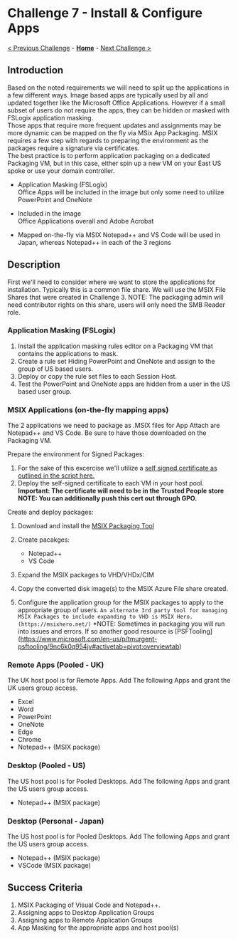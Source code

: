 # Challenge 7 - Install & Configure Apps

[< Previous Challenge](./06-Implement-Manage-FsLogix.md) - **[Home](../README.md)** - [Next Challenge >](./08-Plan-Implement-BCDR.md)

## Introduction

Based on the noted requirements we will need to split up the applications in a few different ways. Image based apps are typically used by all and updated together like the Microsoft Office Applications.
However if a small subset of users do not require the apps, they can be hidden or masked with FSLogix application masking.  
Those apps that require more frequent updates and assignments may be more dynamic can be mapped on the fly via MSix App Packaging. 
MSIX requires a few step with regards to preparing the environment as the packages require a signature via certificates.  
The best practice is to perform application packaging on a dedicated Packaging VM, but in this case, either spin up a new VM on your East US spoke or use your domain controller.

- Application Masking (FSLogix)  
    Office Apps will be included in the image but only some need to utilize PowerPoint and OneNote  

- Included in the image  
    Office Applications overall and Adobe Acrobat  

- Mapped on-the-fly via MSIX
    Notepad++ and VS Code will be used in Japan, whereas Notepad++ in each of the 3 regions

## Description

First we'll need to consider where we want to store the applications for installation. 
Typically this is a common file share. We will use the MSIX File Shares that were created in Challenge 3.
NOTE: The packaging admin will need contributor rights on this share, users will only need the SMB Reader role. 

### Application Masking (FSLogix)

1. Install the application masking rules editor on a Packaging VM that contains the applications to mask.      
2. Create a rule set Hiding PowerPoint and OneNote and assign to the group of US based users.
3. Deploy or copy the rule set files to each Session Host.
4. Test the PowerPoint and OneNote apps are hidden from a user in the US based user group. 

### MSIX Applications (on-the-fly mapping apps)

The 2 applications we need to package as .MSIX files for App Attach are Notepad++ and VS Code. 
Be sure to have those downloaded on the Packaging VM.  

Prepare the environment for Signed Packages:  
1. For the sake of this excercise we'll utilize a [self signed certificate as outlined in the script here.](https://raw.githubusercontent.com/DeanCefola/PowerShell-Scripts/master/Certificate_Self%20Signed.ps1)
2. Deploy the self-signed certificate to each VM in your host pool.
    **Important: The certificate will need to be in the Trusted People store**
    **NOTE: You can additionally push this cert out through GPO.**

Create and deploy packages:

1. Download and install the [MSIX Packaging Tool](https://docs.microsoft.com/en-us/windows/msix/packaging-tool/tool-overview) 
2. Create pacakges:
    - Notepad++
    - VS Code  

3. Expand the MSIX packages to VHD/VHDx/CIM 
4. Copy the converted disk image(s) to the MSIX Azure File share created.
5. Configure the application group for the MSIX packages to apply to the appropriate group of users.
    `An alternate 3rd party tool for managing MSIX Packages to include expanding to VHD is MSIX Hero. (https://msixhero.net/)`
    *NOTE: Sometimes in packaging you will run into issues and errors.  If so another good resource is [PSFTooling] (https://www.microsoft.com/en-us/p/tmurgent-psftooling/9nc6k0q954jv#activetab=pivot:overviewtab)

### Remote Apps (Pooled - UK)

The UK host pool is for Remote Apps. Add The following Apps and grant the UK users group access.

- Excel
- Word
- PowerPoint
- OneNote
- Edge
- Chrome
- Notepad++ (MSIX package)

### Desktop (Pooled - US)

The US host pool is for Pooled Desktops. Add The following Apps and grant the US users group access.

- Notepad++ (MSIX package)

### Desktop (Personal - Japan)

The US host pool is for Pooled Desktops. Add The following Apps and grant the US users group access.

- Notepad++ (MSIX package)
- VSCode (MSIX package)

## Success Criteria

1. MSIX Packaging of Visual Code and Notepad++.
1. Assigning apps to Desktop Application Groups
1. Assigning apps to Remote Application Groups
1. App Masking for the appropriate apps and host pool(s)
